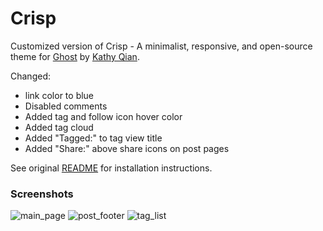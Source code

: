 # Crisp

Customized version of Crisp - A minimalist, responsive, and open-source theme for [Ghost](http://ghost.org) by [Kathy Qian](http://kathyqian.com).

Changed:
* link color to blue
* Disabled comments
* Added tag and follow icon hover color
* Added tag cloud
* Added "Tagged:" to tag view title
* Added "Share:" above share icons on post pages

See original [README](https://github.com/kathyqian/crisp-ghost-theme/blob/master/README.md) for installation instructions.

### Screenshots
![main_page](https://raw.github.com/markoflark/crisp-ghost-theme/master/screenshots/main_page_tag_highlight.png)
![post_footer](https://raw.github.com/markoflark/crisp-ghost-theme/master/screenshots/post_footer.png)
![tag_list](https://raw.github.com/markoflark/crisp-ghost-theme/master/screenshots/tag_list.png)
